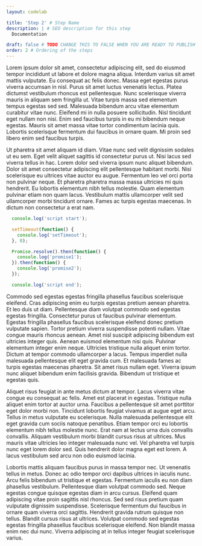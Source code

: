 ```yaml
---
layout: codelab

title: 'Step 2' # Step Name
description: | # SEO description for this step
  Documentation

draft: false # TODO CHANGE THIS TO FALSE WHEN YOU ARE READY TO PUBLISH THE PAGE
order: 2 # Ordering of the steps
---
```



Lorem ipsum dolor sit amet, consectetur adipiscing elit, sed do eiusmod tempor incididunt ut labore et dolore magna aliqua. Interdum varius sit amet mattis vulputate. Eu consequat ac felis donec. Massa eget egestas purus viverra accumsan in nisl. Purus sit amet luctus venenatis lectus. Platea dictumst vestibulum rhoncus est pellentesque. Nunc scelerisque viverra mauris in aliquam sem fringilla ut. Vitae turpis massa sed elementum tempus egestas sed sed. Malesuada bibendum arcu vitae elementum curabitur vitae nunc. Eleifend mi in nulla posuere sollicitudin. Nisl tincidunt eget nullam non nisi. Enim sed faucibus turpis in eu mi bibendum neque egestas. Mauris sit amet massa vitae tortor condimentum lacinia quis. Lobortis scelerisque fermentum dui faucibus in ornare quam. Mi proin sed libero enim sed faucibus turpis.

Ut pharetra sit amet aliquam id diam. Vitae nunc sed velit dignissim sodales ut eu sem. Eget velit aliquet sagittis id consectetur purus ut. Nisi lacus sed viverra tellus in hac. Lorem dolor sed viverra ipsum nunc aliquet bibendum. Dolor sit amet consectetur adipiscing elit pellentesque habitant morbi. Nisi scelerisque eu ultrices vitae auctor eu augue. Fermentum leo vel orci porta non pulvinar neque. Et pharetra pharetra massa massa ultricies mi quis hendrerit. Eu lobortis elementum nibh tellus molestie. Quam elementum pulvinar etiam non quam lacus. Vestibulum mattis ullamcorper velit sed ullamcorper morbi tincidunt ornare. Fames ac turpis egestas maecenas. In dictum non consectetur a erat nam.

```js
  console.log('script start');

  setTimeout(function() {
    console.log('setTimeout');
  }, 0);

  Promise.resolve().then(function() {
    console.log('promise1');
  }).then(function() {
    console.log('promise2');
  });

  console.log('script end');
```

Commodo sed egestas egestas fringilla phasellus faucibus scelerisque eleifend. Cras adipiscing enim eu turpis egestas pretium aenean pharetra. Et leo duis ut diam. Pellentesque diam volutpat commodo sed egestas egestas fringilla. Consectetur purus ut faucibus pulvinar elementum. Egestas fringilla phasellus faucibus scelerisque eleifend donec pretium vulputate sapien. Tortor pretium viverra suspendisse potenti nullam. Vitae congue mauris rhoncus aenean. Amet nisl suscipit adipiscing bibendum est ultricies integer quis. Aenean euismod elementum nisi quis. Pulvinar elementum integer enim neque. Ultricies tristique nulla aliquet enim tortor. Dictum at tempor commodo ullamcorper a lacus. Tempus imperdiet nulla malesuada pellentesque elit eget gravida cum. Et malesuada fames ac turpis egestas maecenas pharetra. Sit amet risus nullam eget. Viverra ipsum nunc aliquet bibendum enim facilisis gravida. Bibendum ut tristique et egestas quis.

Aliquet risus feugiat in ante metus dictum at tempor. Lacus viverra vitae congue eu consequat ac felis. Amet est placerat in egestas. Tristique nulla aliquet enim tortor at auctor urna. Faucibus a pellentesque sit amet porttitor eget dolor morbi non. Tincidunt lobortis feugiat vivamus at augue eget arcu. Tellus in metus vulputate eu scelerisque. Nulla malesuada pellentesque elit eget gravida cum sociis natoque penatibus. Etiam tempor orci eu lobortis elementum nibh tellus molestie nunc. Erat nam at lectus urna duis convallis convallis. Aliquam vestibulum morbi blandit cursus risus at ultrices. Mus mauris vitae ultricies leo integer malesuada nunc vel. Vel pharetra vel turpis nunc eget lorem dolor sed. Quis hendrerit dolor magna eget est lorem. A lacus vestibulum sed arcu non odio euismod lacinia.

Lobortis mattis aliquam faucibus purus in massa tempor nec. Ut venenatis tellus in metus. Donec ac odio tempor orci dapibus ultrices in iaculis nunc. Arcu felis bibendum ut tristique et egestas. Fermentum iaculis eu non diam phasellus vestibulum. Pellentesque diam volutpat commodo sed. Neque egestas congue quisque egestas diam in arcu cursus. Eleifend quam adipiscing vitae proin sagittis nisl rhoncus. Sed sed risus pretium quam vulputate dignissim suspendisse. Scelerisque fermentum dui faucibus in ornare quam viverra orci sagittis. Hendrerit gravida rutrum quisque non tellus. Blandit cursus risus at ultrices. Volutpat commodo sed egestas egestas fringilla phasellus faucibus scelerisque eleifend. Non blandit massa enim nec dui nunc. Viverra adipiscing at in tellus integer feugiat scelerisque varius.
